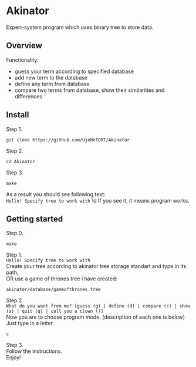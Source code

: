 # Akinator
Expert-system program which uses binary tree to store data.

## Overview
Functionality:
- guess your term according to specified database
- add new term to the database
- define any term from database
- compare two terms from database, show their similarities and differences

## Install
Step 1.
```
git clone https://github.com/UjeNeTORT/Akinator
```

Step 2.
```
cd Akinator
```

Step 3.
```
make
```
As a result you should see following text: \
```Hello! Specify tree to work with``` \d
If you see it, it means program works.

## Getting started
Step 0.
```
make
```

Step 1. \
```Hello! Specify tree to work with``` \
Create your tree according to akinator tree storage standart and type in its path,  \
OR use a game of thrones tree i have created:
```
akinator/database/gameofthrones.tree
```

Step 2.  \
```What do you want from me? [guess (g) | define (d) | compare (c) | show (s) | quit (q) | call you a clown ()]``` \
Now you are to choose program mode. (description of each one is below) \
Just type in a letter.
```
c
```

Step 3. \
Follow the instructions. \
Enjoy!
